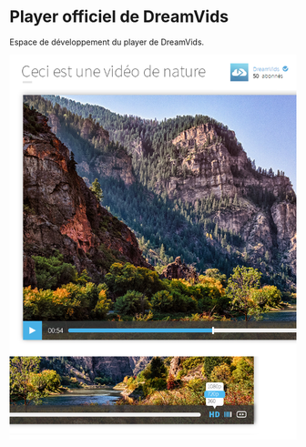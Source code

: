 # Player officiel de DreamVids

Espace de développement du player de DreamVids.

![Design](preview.png "Design")
